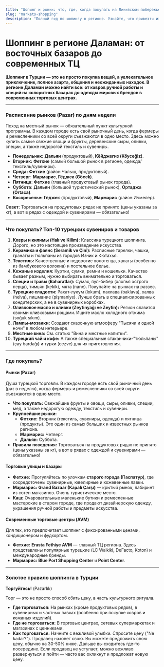 ```yaml
---
title: "Шопинг и рынки: что, где, когда покупать на Ликийском побережье"
slug: "markets-shopping"
description: "Полный гид по шопингу в регионе. Узнайте, что привезти из Турции, где лучшие базары и торговые центры, и самое главное — расписание фермерских рынков по дням недели."
---
```

# Шоппинг в регионе Даламан: от восточных базаров до современных ТЦ

**Шоппинг в Турции — это не просто покупка вещей, а увлекательное приключение, полное азарта, общения и неожиданных находок. В регионе Даламан можно найти все: от ковров ручной работы и специй на колоритных базарах до одежды мировых брендов в современных торговых центрах.**

---

### Расписание рынков (Pazar) по дням недели

Поход на местный рынок — обязательный пункт культурной программы. В каждом городе есть свой рыночный день, когда фермеры и ремесленники со всей округи съезжаются в одно место. Здесь можно купить самые свежие овощи и фрукты, деревенские сыры, оливки, специи, а также недорогой текстиль и сувениры.

- **Понедельник:** **Дальян** (продуктовый), **Кёйджегиз (Köyceğiz)**.
- **Вторник:** **Фетхие** (самый большой рынок в регионе, одежда/текстиль/сувениры).
- **Среда:** **Фетхие** (район Чалыш, продуктовый).
- **Четверг:** **Мармарис**, **Гёджек (Göcek)**.
- **Пятница:** **Фетхие** (главный продуктовый рынок города).
- **Суббота:** **Дальян** (большой туристический рынок), **Ортаджа (Ortaca)**.
- **Воскресенье:** **Гёджек** (продуктовый), **Мармарис** (район Ичмелер).

**Совет:** Торговаться на продуктовых рядах не принято (цены указаны за кг), а вот в рядах с одеждой и сувенирами — обязательно!

---

### Что покупать? Топ-10 турецких сувениров и товаров

1.  **Ковры и килимы (Halı ve Kilim):** Классика турецкого шоппинга. Дорого, но это настоящее произведение искусства.
2.  **Керамика и фаянс (Seramik ve Çini):** Расписные тарелки, чашки, гранаты и тюльпаны из городов Изник и Кютахья.
3.  **Текстиль:** Качественные и недорогие полотенца, халаты (особенно из бамбукового волокна) и постельное белье.
4.  **Кожаные изделия:** Куртки, сумки, ремни и кошельки. Качество бывает разным, нужно выбирать внимательно и торговаться.
5.  **Специи и травы (Baharatlar):** Сумах, пул-бибер (хлопья острого перца), тимьян (kekik), мята (nane). Покупайте на рынках на развес.
6.  **Турецкие сладости:** Рахат-лукум (lokum), пахлава (baklava), халва (helva), пишмание (pişmaniye). Лучше брать в специализированных кондитерских, а не в сувенирных коробках.
7.  **Оливковое масло и оливки (Zeytinyağı ve Zeytin):** Регион славится своими оливковыми рощами. Ищите масло холодного отжима (soğuk sıkım).
8.  **Лампы-мозаики:** Создают сказочную атмосферу "Тысячи и одной ночи" в любом интерьере.
9.  **Местные вина:** См. статью "Вина и местные напитки".
10. **Турецкий чай и кофе:** А также специальные стаканчики-"тюльпаны" (çay bardağı) и турки (cezve) для их приготовления.

---

### Где покупать?

#### Рынки (Pazar)
Душа турецкой торговли. В каждом городе есть свой рыночный день (раз в неделю), когда фермеры и ремесленники со всей округи съезжаются в одно место.
-   **Что покупать:** Свежайшие фрукты и овощи, сыры, оливки, специи, мед, а также недорогую одежду, текстиль и сувениры.
-   **Крупнейшие рынки:**
    -   **Фетхие:** Вторник (текстиль, сувениры, одежда) и пятница (продукты). Это один из самых больших и известных рынков региона.
    -   **Мармарис:** Четверг.
    -   **Дальян:** Суббота.
-   **Правила поведения:** Торговаться на продуктовых рядах не принято (цены указаны за кг), а вот в рядах с одеждой и сувенирами — обязательно!

#### Торговые улицы и базары
-   **Фетхие:** Прогуляйтесь по улочкам **старого города (Паспатур)**, где сосредоточены сувенирные, ювелирные и кожевенные лавки.
-   **Мармарис:** **Grand Bazaar (Kapalı Çarşı)** — крытый рынок, лабиринт из сотен магазинов. Очень туристическое место.
-   **Каш:** Очаровательные маленькие бутики и ремесленные мастерские в старом городе, где продают дизайнерскую одежду, украшения ручной работы и предметы искусства.

#### Современные торговые центры (AVM)
Для тех, кто предпочитает шоппинг с фиксированными ценами, кондиционером и фудкортом.
-   **Фетхие:** **Erasta Fethiye AVM** — главный ТЦ региона. Здесь представлены популярные турецкие (LC Waikiki, DeFacto, Koton) и международные бренды.
-   **Мармарис:** **Blue Port Shopping Center** и **Point Center**.

---

### Золотое правило шоппинга в Турции

**Торгуйтесь!** (Pazarlık)

Торг — это не просто способ сбить цену, а часть культурного ритуала.
-   **Где торговаться:** На рынках (кроме продуктовых рядов), в сувенирных и частных лавках (особенно при покупке ковров и кожаных изделий).
-   **Где не торговаться:** В торговых центрах, сетевых супермаркетах и магазинах с ценниками.
-   **Как торговаться:** Начните с вежливой улыбки. Спросите цену ("Ne kadar?"). Продавец назовет свою. Вы можете предложить свою цену, обычно на 30-50% ниже. Дальше вы сходитесь где-то посередине. Если продавец не уступает, можно вежливо развернуться и пойти — часто вас окликнут и предложат новую цену. 